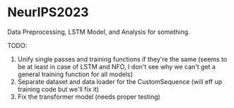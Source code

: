 # NeurIPS2023
Data Preprocessing, LSTM Model, and Analysis for something.


TODO:
1. Unify single passes and training functions if they're the same (seems to be at least in case of LSTM and NFO, I don't see why we can't get a general training function for all models)
2. Separate dataset and data loader for the CustomSequence (will eff up training code but we'll fix it)
3. Fix the transformer model (needs proper testing)
